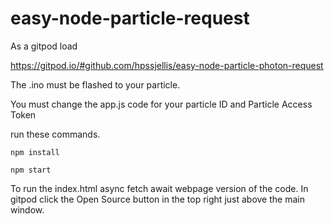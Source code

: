 # easy-node-particle-request


As a gitpod load


https://gitpod.io/#github.com/hpssjellis/easy-node-particle-photon-request


The .ino must be flashed to your particle.

You must change the app.js code for your particle ID and Particle Access Token

run these commands.

```npm install```


```npm start```




To run the index.html async fetch await webpage version of the code. In gitpod click the Open Source button in the top right just above the main window.
